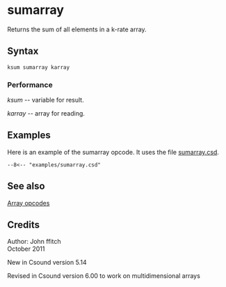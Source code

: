 <!--
id:sumarray
category:Array Opcodes
-->
# sumarray
Returns the sum of all elements in a k-rate array.

## Syntax
``` csound-orc
ksum sumarray karray
```

### Performance

_ksum_ --  variable for result.

_karray_ --  array for reading.

## Examples

Here is an example of the sumarray opcode. It uses the file [sumarray.csd](../../examples/sumarray.csd).

``` csound-csd title="Example of the sumarray opcode." linenums="1"
--8<-- "examples/sumarray.csd"
```

## See also

[Array opcodes](../../math/array)

## Credits

Author: John ffitch<br>
October 2011<br>

New in Csound version 5.14

Revised in Csound version 6.00 to work on multidimensional arrays
